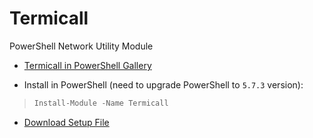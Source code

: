 # Termicall
PowerShell Network Utility Module

- [Termicall in PowerShell Gallery](https://www.powershellgallery.com/packages/Termicall/1.2.3)

- Install in PowerShell (need to upgrade PowerShell to `5.7.3` version):

> ```ps1
> Install-Module -Name Termicall
> ```

- [Download Setup File]()
